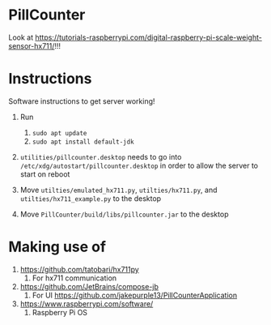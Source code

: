 # PillCounter

Look at https://tutorials-raspberrypi.com/digital-raspberry-pi-scale-weight-sensor-hx711/!!!

# Instructions

Software instructions to get server working!

1. Run
   1. `sudo apt update`
   2. `sudo apt install default-jdk`

2. `utilities/pillcounter.desktop` needs to go into
   `/etc/xdg/autostart/pillcounter.desktop`
   in order to allow the server to start on reboot

3. Move `utilties/emulated_hx711.py`, `utilties/hx711.py`, and `utilties/hx711_example.py`
   to the desktop

4. Move `PillCounter/build/libs/pillcounter.jar` to the desktop

# Making use of

1. https://github.com/tatobari/hx711py
    1. For hx711 communication
2. https://github.com/JetBrains/compose-jb
    1. For UI https://github.com/jakepurple13/PillCounterApplication
3. https://www.raspberrypi.com/software/
    1. Raspberry Pi OS